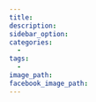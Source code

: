 ```yaml
---
title:
description:
sidebar_option:
categories:
  -
tags:
  -
image_path:
facebook_image_path:
---
```

